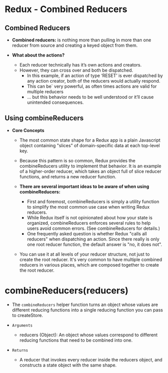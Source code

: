 # Redux - Combined Reducers

## Combined Reducers
  - **Combined reducers:** is nothing more than pulling in more than one reducer from source and creating a keyed object from them.

  - **What about the actions?**
    - Each reducer technically has it’s own actions and creators.
    - However, they can cross over and both be dispatched.
      - In this example, if an action of type ‘RESET’ is ever dispatched by any action creator, both of the reducers would actually respond.
      - This can be` very powerful, as often times actions are valid for multiple reducers
      - … but this behavior needs to be well understood or it’ll cause unintended consequences.


## Using combineReducers
  - **Core Concepts**
    - The most common state shape for a Redux app is a plain Javascript object containing "slices" of domain-specific data at each top-level key.

    - Because this pattern is so common, Redux provides the combineReducers utility to implement that behavior. It is an example of a higher-order reducer, which takes an object full of slice reducer functions, and returns a new reducer function.


    - **There are several important ideas to be aware of when using combineReducers:**

      - First and foremost, combineReducers is simply a utility function to simplify the most common use case when writing Redux reducers. 
      - While Redux itself is not opinionated about how your state is organized, combineReducers enforces several rules to help users avoid common errors. (See combineReducers for details.)
      - One frequently asked question is whether Redux "calls all reducers" when dispatching an action. Since there really is only one root reducer function, the default answer is "no, it does not".
     - You can use it at all levels of your reducer structure, not just to create the root reducer. It's very common to have multiple combined reducers in various places, which are composed together to create the root reducer.


# combineReducers(reducers)
   - The `combineReducers` helper function turns an object whose values are different reducing functions into a single reducing function you can pass to createStore.

   - `Arguments`
     - reducers (Object): An object whose values correspond to different reducing functions that need to be combined into one. 
   
   - `Returns`
     - A reducer that invokes every reducer inside the reducers object, and constructs a state object with the same shape.